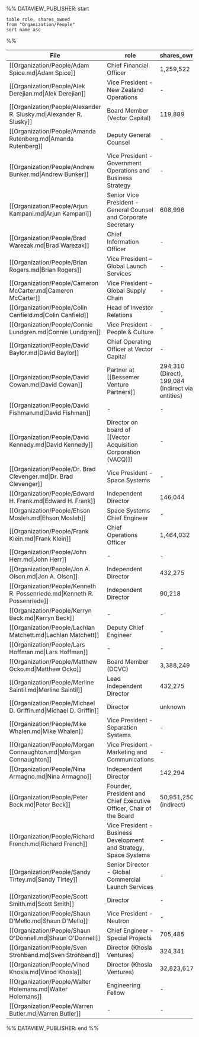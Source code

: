 %% DATAVIEW_PUBLISHER: start
```
table role, shares_owned
from "Organization/People"
sort name asc
```
%%

| File                                                                      | role                                                               | shares_owned                                      |
| ------------------------------------------------------------------------- | ------------------------------------------------------------------ | ------------------------------------------------- |
| [[Organization/People/Adam Spice.md\|Adam Spice]]                         | Chief Financial Officer                                            | 1,259,522                                         |
| [[Organization/People/Alek Derejian.md\|Alek Derejian]]                   | Vice President - New Zealand Operations                            | \-                                                |
| [[Organization/People/Alexander R. Slusky.md\|Alexander R. Slusky]]       | Board Member (Vector Capital)                                      | 119,889                                           |
| [[Organization/People/Amanda Rutenberg.md\|Amanda Rutenberg]]             | Deputy General Counsel                                             | \-                                                |
| [[Organization/People/Andrew Bunker.md\|Andrew Bunker]]                   | Vice President - Government Operations and Business Strategy       | \-                                                |
| [[Organization/People/Arjun Kampani.md\|Arjun Kampani]]                   | Senior Vice President - General Counsel and Corporate Secretary    | 608,996                                           |
| [[Organization/People/Brad Warezak.md\|Brad Warezak]]                     | Chief Information Officer                                          | \-                                                |
| [[Organization/People/Brian Rogers.md\|Brian Rogers]]                     | Vice President – Global Launch Services                            | \-                                                |
| [[Organization/People/Cameron McCarter.md\|Cameron McCarter]]             | Vice President - Global Supply Chain                               | \-                                                |
| [[Organization/People/Colin Canfield.md\|Colin Canfield]]                 | Head of Investor Relations                                         | \-                                                |
| [[Organization/People/Connie Lundgren.md\|Connie Lundgren]]               | Vice President - People & Culture                                  | \-                                                |
| [[Organization/People/David Baylor.md\|David Baylor]]                     | Chief Operating Officer at Vector Capital                          | \-                                                |
| [[Organization/People/David Cowan.md\|David Cowan]]                       | Partner at [[Bessemer Venture Partners]]                           | 294,310 (Direct), 199,084 (Indirect via entities) |
| [[Organization/People/David Fishman.md\|David Fishman]]                   | \-                                                                 | \-                                                |
| [[Organization/People/David Kennedy.md\|David Kennedy]]                   | Director on board of [[Vector Acquisition Corporation (VACQ)]]     | \-                                                |
| [[Organization/People/Dr. Brad Clevenger.md\|Dr. Brad Clevenger]]         | Vice President - Space Systems                                     | \-                                                |
| [[Organization/People/Edward H. Frank.md\|Edward H. Frank]]               | Independent Director                                               | 146,044                                           |
| [[Organization/People/Ehson Mosleh.md\|Ehson Mosleh]]                     | Space Systems Chief Engineer                                       | \-                                                |
| [[Organization/People/Frank Klein.md\|Frank Klein]]                       | Chief Operations Officer                                           | 1,464,032                                         |
| [[Organization/People/John Herr.md\|John Herr]]                           | \-                                                                 | \-                                                |
| [[Organization/People/Jon A. Olson.md\|Jon A. Olson]]                     | Independent Director                                               | 432,275                                           |
| [[Organization/People/Kenneth R. Possenriede.md\|Kenneth R. Possenriede]] | Independent Director                                               | 90,218                                            |
| [[Organization/People/Kerryn Beck.md\|Kerryn Beck]]                       | \-                                                                 | \-                                                |
| [[Organization/People/Lachlan Matchett.md\|Lachlan Matchett]]             | Deputy Chief Engineer                                              | \-                                                |
| [[Organization/People/Lars Hoffman.md\|Lars Hoffman]]                     | \-                                                                 | \-                                                |
| [[Organization/People/Matthew Ocko.md\|Matthew Ocko]]                     | Board Member (DCVC)                                                | 3,388,249                                         |
| [[Organization/People/Merline Saintil.md\|Merline Saintil]]               | Lead Independent Director                                          | 432,275                                           |
| [[Organization/People/Michael D. Griffin.md\|Michael D. Griffin]]         | Director                                                           | unknown                                           |
| [[Organization/People/Mike Whalen.md\|Mike Whalen]]                       | Vice President - Separation Systems                                | \-                                                |
| [[Organization/People/Morgan Connaughton.md\|Morgan Connaughton]]         | Vice President - Marketing and Communications                      | \-                                                |
| [[Organization/People/Nina Armagno.md\|Nina Armagno]]                     | Independent Director                                               | 142,294                                           |
| [[Organization/People/Peter Beck.md\|Peter Beck]]                         | Founder, President and Chief Executive Officer, Chair of the Board | 50,951,250 (indirect)                             |
| [[Organization/People/Richard French.md\|Richard French]]                 | Vice President - Business Development and Strategy, Space Systems  | \-                                                |
| [[Organization/People/Sandy Tirtey.md\|Sandy Tirtey]]                     | Senior Director - Global Commercial Launch Services                | \-                                                |
| [[Organization/People/Scott Smith.md\|Scott Smith]]                       | Director                                                           | \-                                                |
| [[Organization/People/Shaun D'Mello.md\|Shaun D'Mello]]                   | Vice President - Neutron                                           | \-                                                |
| [[Organization/People/Shaun O'Donnell.md\|Shaun O'Donnell]]               | Chief Engineer - Special Projects                                  | 705,485                                           |
| [[Organization/People/Sven Strohband.md\|Sven Strohband]]                 | Director (Khosla Ventures)                                         | 324,341                                           |
| [[Organization/People/Vinod Khosla.md\|Vinod Khosla]]                     | Director (Khosla Ventures)                                         | 32,823,617                                        |
| [[Organization/People/Walter Holemans.md\|Walter Holemans]]               | Engineering Fellow                                                 | \-                                                |
| [[Organization/People/Warren Butler.md\|Warren Butler]]                   | \-                                                                 | \-                                                |

%% DATAVIEW_PUBLISHER: end %%

